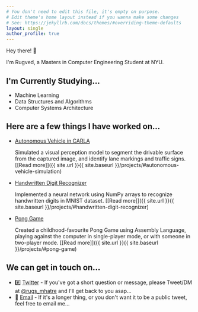 ```yaml
---
# You don't need to edit this file, it's empty on purpose.
# Edit theme's home layout instead if you wanna make some changes
# See: https://jekyllrb.com/docs/themes/#overriding-theme-defaults
layout: single
author_profile: true
---
```


Hey there! :wave:

I'm Rugved, a Masters in Computer Engineering Student at NYU.

## I'm Currently Studying...
- Machine Learning
- Data Structures and Algorithms
- Computer Systems Architecture

## Here are a few things I have worked on...
- [Autonomous Vehicle in CARLA](https://github.com/rugvedmhatre/autonomous-vehicle)
    
    Simulated a visual perception model to segment the drivable surface from the captured image, and identify lane markings and traffic signs. [[Read more]]({{ site.url }}{{ site.baseurl }}/projects/#autonomous-vehicle-simulation)

- [Handwritten Digit Recognizer](https://github.com/rugvedmhatre/handwritten-digit-recognizer)
    
    Implemented a neural network using NumPy arrays to recognize handwritten digits in MNIST dataset. [[Read more]]({{ site.url }}{{ site.baseurl }}/projects/#handwritten-digit-recognizer)

- [Pong Game](https://github.com/rugvedmhatre/pong)

    Created a childhood-favourite Pong Game using Assembly Language, playing against the computer in single-player mode, or with someone in two-player mode. [[Read more]]({{ site.url }}{{ site.baseurl }}/projects/#pong-game)

## We can get in touch on...
- :hash: [Twitter](https://twitter.com/rugs_mhatre) - If you've got a short question or message, please Tweet/DM at [@rugs_mhatre](https://twitter.com/rugs_mhatre) and I'll get back to you asap...
- :email: [Email](mailto:rrm9598@nyu.edu) - If it's a longer thing, or you don't want it to be a public tweet, feel free to email me...
